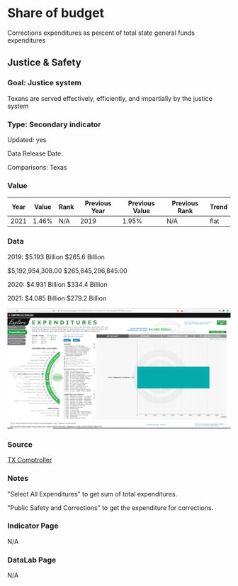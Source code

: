 # Share of budget

Corrections expenditures as percent of total state general funds expenditures

## Justice & Safety

### Goal: Justice system

Texans are served effectively, efficiently, and impartially by the justice system

### Type: Secondary indicator

Updated: yes

Data Release Date: 

Comparisons: Texas

### Value

| Year |  Value      | Rank     | Previous Year   | Previous Value | Previous Rank | Trend | 
| ----------- | ----------- | ----------- | ----------- | ----------- | ----------- | -----------|
|    2021     | 1.46%       |     N/A     |    2019     |  1.95%      |    N/A      |     flat   |

### Data

2019:
$5.193 Billion
$265.6 Billion

 $5,192,954,308.00 
 $265,645,296,845.00 

2020:
$4.931 Billion
$334.4 Billion

2021:
$4.085 Billion
$279.2 Billion



![source](./corrections.PNG)

### Source

[TX Comptroller](https://bivisual.cpa.texas.gov/CPA/opendocnotoolbar.htm?document=documents%5CTR_Master_UI.qvw)

### Notes

"Select All Expenditures" to get sum of total expenditures. 

"Public Safety and Corrections" to get the expenditure for corrections.


### Indicator Page

N/A

### DataLab Page

N/A